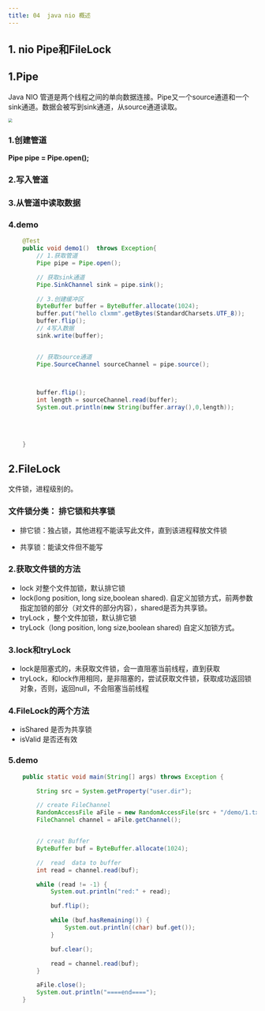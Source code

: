 ```yaml
---
title: 04  java nio 概述
---
```


## 1. nio Pipe和FileLock

## 1.Pipe

Java NIO 管道是两个线程之间的单向数据连接。Pipe又一个source通道和一个sink通道。数据会被写到sink通道，从source通道读取。

<img src="https://cdn.jsdelivr.net/gh/clxmm/image@main/img/202109/v20210921162433.png" style="zoom:50%;" />

 ### 1.创建管道

**Pipe pipe = Pipe.open();**

### 2.写入管道

### 3.从管道中读取数据

### 4.demo

```java
    @Test
    public void demo1()  throws Exception{
        // 1.获取管道
        Pipe pipe = Pipe.open();

        // 获取sink通道
        Pipe.SinkChannel sink = pipe.sink();

        // 3.创建缓冲区
        ByteBuffer buffer = ByteBuffer.allocate(1024);
        buffer.put("hello clxmm".getBytes(StandardCharsets.UTF_8));
        buffer.flip();
        // 4写入数据
        sink.write(buffer);


        // 获取source通道
        Pipe.SourceChannel sourceChannel = pipe.source();


        
        buffer.flip();
        int length = sourceChannel.read(buffer);
        System.out.println(new String(buffer.array(),0,length));
        
        
        
       
    }
```

## 2.FileLock

文件锁，进程级别的。

### 文件锁分类： 排它锁和共享锁

- 排它锁：独占锁，其他进程不能读写此文件，直到该进程释放文件锁

- 共享锁：能读文件但不能写

### 2.获取文件锁的方法

- lock 对整个文件加锁，默认排它锁
- lock(long position, long size,boolean shared). 自定义加锁方式，前两参数指定加锁的部分（对文件的部分内容），shared是否为共享锁。
- tryLock  ，整个文件加锁，默认排它锁
- tryLock（long position, long size,boolean shared)  自定义加锁方式。

### 3.lock和tryLock

- lock是阻塞式的，未获取文件锁，会一直阻塞当前线程，直到获取
- tryLock，和lock作用相同，是非阻塞的，尝试获取文件锁，获取成功返回锁对象，否则，返回null，不会阻塞当前线程

### 4.FileLock的两个方法

- isShared 是否为共享锁
- isValid 是否还有效

### 5.demo

```java
    public static void main(String[] args) throws Exception {

        String src = System.getProperty("user.dir");

        // create FileChannel
        RandomAccessFile aFile = new RandomAccessFile(src + "/demo/1.txt", "rw");
        FileChannel channel = aFile.getChannel();


        // creat Buffer
        ByteBuffer buf = ByteBuffer.allocate(1024);

        //  read  data to buffer
        int read = channel.read(buf);

        while (read != -1) {
            System.out.println("red:" + read);

            buf.flip();

            while (buf.hasRemaining()) {
                System.out.println((char) buf.get());
            }

            buf.clear(); 

            read = channel.read(buf);
        }

        aFile.close();
        System.out.println("====end====");
    }
```

